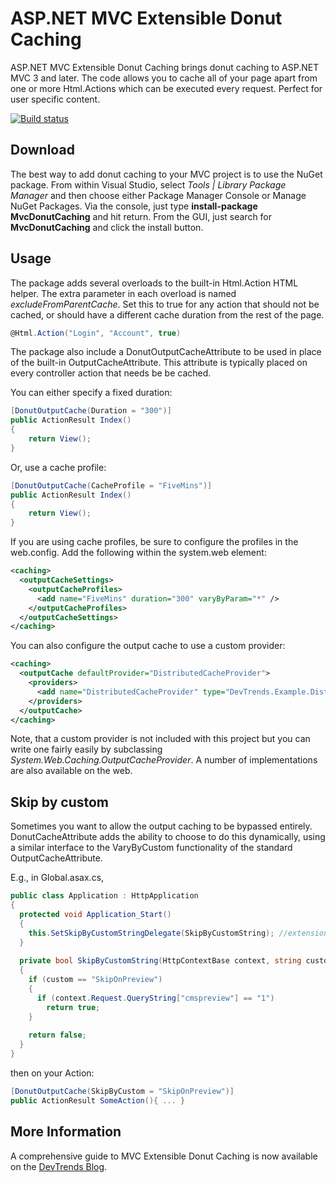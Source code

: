 # ASP.NET MVC Extensible Donut Caching #

ASP.NET MVC Extensible Donut Caching brings donut caching to ASP.NET MVC 3 and later. The code allows you to cache all of your page apart from one or more Html.Actions which can be executed every request. Perfect for user specific content.

[![Build status](https://ci.appveyor.com/api/projects/status/snh8n1jjhea9fdot)](https://ci.appveyor.com/project/moonpyk/mvcdonutcaching)

## Download ##

The best way to add donut caching to your MVC project is to use the NuGet package. From within Visual Studio, select *Tools | Library Package Manager* and then choose either Package Manager Console or Manage NuGet Packages. Via the console, just type **install-package MvcDonutCaching** and hit return. From the GUI, just search for **MvcDonutCaching** and click the install button.

## Usage ##

The package adds several overloads to the built-in Html.Action HTML helper. The extra parameter in each overload is named *excludeFromParentCache*. Set this to true for any action that should not be cached, or should have a different cache duration from the rest of the page.

```csharp
@Html.Action("Login", "Account", true)
```

The package also include a DonutOutputCacheAttribute to be used in place of the built-in OutputCacheAttribute. This attribute is typically placed on every controller action that needs be be cached.

You can either specify a fixed duration:

```csharp
[DonutOutputCache(Duration = "300")]
public ActionResult Index()
{
	return View();
}
```

Or, use a cache profile:

```csharp
[DonutOutputCache(CacheProfile = "FiveMins")]
public ActionResult Index()
{
  	return View();
}
```

If you are using cache profiles, be sure to configure the profiles in the web.config. Add the following within the system.web element:

```xml
<caching>
  <outputCacheSettings>
    <outputCacheProfiles>
      <add name="FiveMins" duration="300" varyByParam="*" />
    </outputCacheProfiles>
  </outputCacheSettings>
</caching>
```

You can also configure the output cache to use a custom provider:

```xml
<caching>
  <outputCache defaultProvider="DistributedCacheProvider">
    <providers>
      <add name="DistributedCacheProvider" type="DevTrends.Example.DistributedCacheProvider" />
    </providers>
  </outputCache>
</caching>
```

Note, that a custom provider is not included with this project but you can write one fairly easily by subclassing *System.Web.Caching.OutputCacheProvider*. A number of implementations are also available on the web.

## Skip by custom ##
Sometimes you want to allow the output caching to be bypassed entirely.  DonutCacheAttribute adds the ability to choose to do this dynamically, using a similar interface to the VaryByCustom functionality of the standard OutputCacheAttribute.

E.g., in Global.asax.cs, 

```csharp
public class Application : HttpApplication
{
  protected void Application_Start()
  {
    this.SetSkipByCustomStringDelegate(SkipByCustomString); //extension method 
  }
  
  private bool SkipByCustomString(HttpContextBase context, string custom)
  {
    if (custom == "SkipOnPreview")
    {
      if (context.Request.QueryString["cmspreview"] == "1")
        return true;
    }
    
    return false;
  }
}
```
then on your Action:

```csharp
[DonutOutputCache(SkipByCustom = "SkipOnPreview")]
public ActionResult SomeAction(){ ... }
```


## More Information ##

A comprehensive guide to MVC Extensible Donut Caching is now available on the [DevTrends Blog](http://www.devtrends.co.uk/blog/donut-output-caching-in-asp.net-mvc-3).
